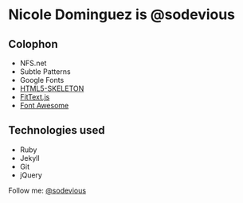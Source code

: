 #  Nicole Dominguez is @sodevious

## Colophon
* NFS.net
* Subtle Patterns
* Google Fonts
* [HTML5-SKELETON](https://github.com/smorcuend/HTML5-SKELETON)
* [FitText.js](https://github.com/davatron5000/FitText.js)
* [Font Awesome](http://fortawesome.github.com/Font-Awesome)


## Technologies used
* Ruby
* Jekyll
* Git
* jQuery

Follow me: [@sodevious](http://twitter.com/sodevious)
